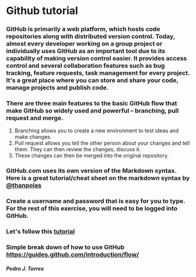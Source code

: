 # Github tutorial 

### GitHub is primarily a web platform, which hosts code repositories along with distributed version control. Today, almost every developer working on a group project or individually uses GitHub as an important tool due to its capability of making version control easier. It provides access control and several collaboration features such as bug tracking, feature requests, task management for every project. It's a great place where you can store and share your code, manage projects and publish code. 
### There are three main features to the basic GitHub flow that make GitHub so widely used and powerful – branching, pull request and merge. 
1) Branching allows you to create a new environment to test ideas and make changes.
2) Pull request allows you tell the other person about your changes and tell them. They can then review the changes, discuss it.
3) These changes can then be merged into the original repository.

### GitHub.com uses its own version of the Markdown syntax. Here is a great tutorial/cheat sheet on the markdown syntax by [@thanpolas](https://github.com/thanpolas/Practice/blob/master/Markdown-Cheatsheet.md)
### Create a username and password that is easy for you to type. For the rest of this exercise, you will need to be logged into GitHub.
### Let's follow this [tutorial](https://guides.github.com/activities/hello-world/)
### Simple break down of how to use GitHub https://guides.github.com/introduction/flow/

##### Pedro J. Torres
